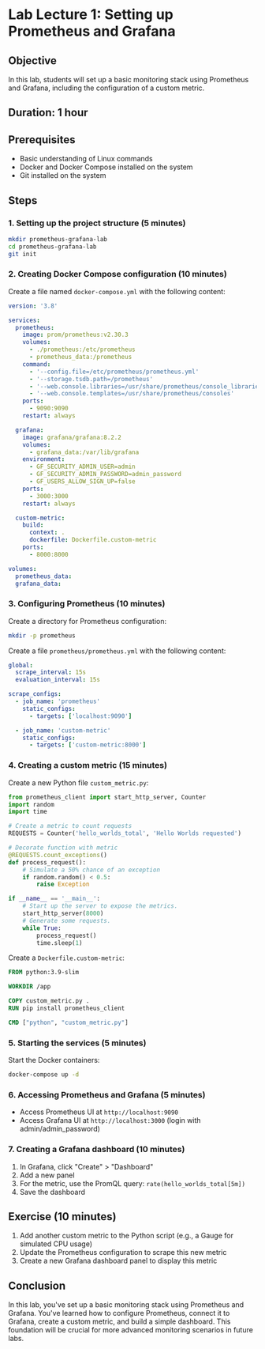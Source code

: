 # Lab Lecture 1: Setting up Prometheus and Grafana

## Objective
In this lab, students will set up a basic monitoring stack using Prometheus and Grafana, including the configuration of a custom metric.

## Duration: 1 hour

## Prerequisites
- Basic understanding of Linux commands
- Docker and Docker Compose installed on the system
- Git installed on the system

## Steps

### 1. Setting up the project structure (5 minutes)

```bash
mkdir prometheus-grafana-lab
cd prometheus-grafana-lab
git init
```

### 2. Creating Docker Compose configuration (10 minutes)

Create a file named `docker-compose.yml` with the following content:

```yaml
version: '3.8'

services:
  prometheus:
    image: prom/prometheus:v2.30.3
    volumes:
      - ./prometheus:/etc/prometheus
      - prometheus_data:/prometheus
    command:
      - '--config.file=/etc/prometheus/prometheus.yml'
      - '--storage.tsdb.path=/prometheus'
      - '--web.console.libraries=/usr/share/prometheus/console_libraries'
      - '--web.console.templates=/usr/share/prometheus/consoles'
    ports:
      - 9090:9090
    restart: always

  grafana:
    image: grafana/grafana:8.2.2
    volumes:
      - grafana_data:/var/lib/grafana
    environment:
      - GF_SECURITY_ADMIN_USER=admin
      - GF_SECURITY_ADMIN_PASSWORD=admin_password
      - GF_USERS_ALLOW_SIGN_UP=false
    ports:
      - 3000:3000
    restart: always

  custom-metric:
    build:
      context: .
      dockerfile: Dockerfile.custom-metric
    ports:
      - 8000:8000

volumes:
  prometheus_data:
  grafana_data:
```

### 3. Configuring Prometheus (10 minutes)

Create a directory for Prometheus configuration:

```bash
mkdir -p prometheus
```

Create a file `prometheus/prometheus.yml` with the following content:

```yaml
global:
  scrape_interval: 15s
  evaluation_interval: 15s

scrape_configs:
  - job_name: 'prometheus'
    static_configs:
      - targets: ['localhost:9090']

  - job_name: 'custom-metric'
    static_configs:
      - targets: ['custom-metric:8000']
```

### 4. Creating a custom metric (15 minutes)

Create a new Python file `custom_metric.py`:

```python
from prometheus_client import start_http_server, Counter
import random
import time

# Create a metric to count requests
REQUESTS = Counter('hello_worlds_total', 'Hello Worlds requested')

# Decorate function with metric
@REQUESTS.count_exceptions()
def process_request():
    # Simulate a 50% chance of an exception
    if random.random() < 0.5:
        raise Exception

if __name__ == '__main__':
    # Start up the server to expose the metrics.
    start_http_server(8000)
    # Generate some requests.
    while True:
        process_request()
        time.sleep(1)
```

Create a `Dockerfile.custom-metric`:

```dockerfile
FROM python:3.9-slim

WORKDIR /app

COPY custom_metric.py .
RUN pip install prometheus_client

CMD ["python", "custom_metric.py"]
```

### 5. Starting the services (5 minutes)

Start the Docker containers:

```bash
docker-compose up -d
```

### 6. Accessing Prometheus and Grafana (5 minutes)

- Access Prometheus UI at `http://localhost:9090`
- Access Grafana UI at `http://localhost:3000` (login with admin/admin_password)

### 7. Creating a Grafana dashboard (10 minutes)

1. In Grafana, click "Create" > "Dashboard"
2. Add a new panel
3. For the metric, use the PromQL query: `rate(hello_worlds_total[5m])`
4. Save the dashboard

## Exercise (10 minutes)
1. Add another custom metric to the Python script (e.g., a Gauge for simulated CPU usage)
2. Update the Prometheus configuration to scrape this new metric
3. Create a new Grafana dashboard panel to display this metric

## Conclusion
In this lab, you've set up a basic monitoring stack using Prometheus and Grafana. You've learned how to configure Prometheus, connect it to Grafana, create a custom metric, and build a simple dashboard. This foundation will be crucial for more advanced monitoring scenarios in future labs.

